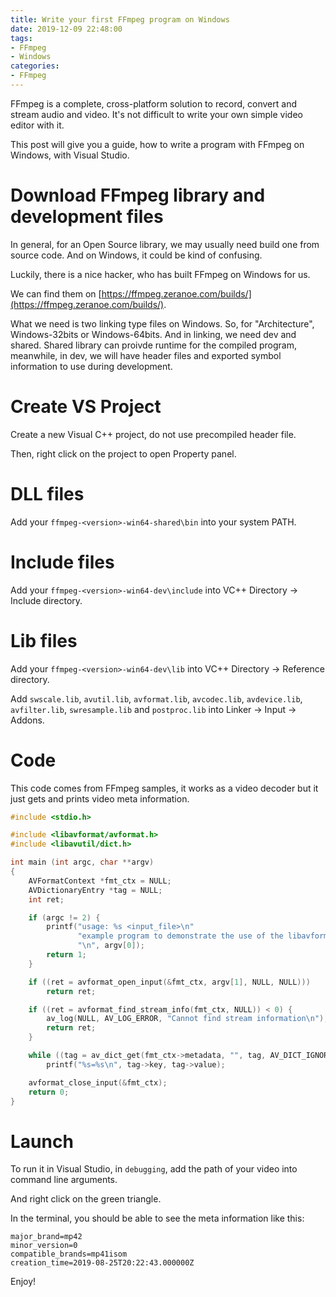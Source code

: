 ```yaml
---
title: Write your first FFmpeg program on Windows
date: 2019-12-09 22:48:00
tags:
- FFmpeg
- Windows
categories:
- FFmpeg
---
```


FFmpeg is a complete, cross-platform solution to record, convert and stream audio and video. It's not difficult to write your own simple video editor with it.

This post will give you a guide, how to write a program with FFmpeg on Windows, with Visual Studio.

# Download FFmpeg library and development files

In general, for an Open Source library, we may usually need build one from source code. And on Windows, it could be kind of confusing.

Luckily, there is a nice hacker, who has built FFmpeg on Windows for us.

We can find them on [https://ffmpeg.zeranoe.com/builds/](https://ffmpeg.zeranoe.com/builds/).

What we need is two linking type files on Windows. So, for "Architecture", Windows-32bits or Windows-64bits. And in linking, we need dev and shared. Shared library can proivde runtime for the compiled program, meanwhile, in dev, we will have header files and exported symbol information to use during development.

# Create VS Project

Create a new Visual C++ project, do not use precompiled header file.

Then, right click on the project to open Property panel.

# DLL files

Add your `ffmpeg-<version>-win64-shared\bin` into your system PATH.

# Include files

Add your `ffmpeg-<version>-win64-dev\include` into VC++ Directory -> Include directory.

# Lib files

Add your `ffmpeg-<version>-win64-dev\lib` into VC++ Directory -> Reference directory.

Add `swscale.lib`, `avutil.lib`, `avformat.lib`, `avcodec.lib`, `avdevice.lib`, `avfilter.lib`, `swresample.lib` and `postproc.lib` into Linker -> Input -> Addons.

# Code

This code comes from FFmpeg samples, it works as a video decoder but it just gets and prints video meta information.

```c
#include <stdio.h>

#include <libavformat/avformat.h>
#include <libavutil/dict.h>

int main (int argc, char **argv)
{
    AVFormatContext *fmt_ctx = NULL;
    AVDictionaryEntry *tag = NULL;
    int ret;

    if (argc != 2) {
        printf("usage: %s <input_file>\n"
               "example program to demonstrate the use of the libavformat metadata API.\n"
               "\n", argv[0]);
        return 1;
    }

    if ((ret = avformat_open_input(&fmt_ctx, argv[1], NULL, NULL)))
        return ret;

    if ((ret = avformat_find_stream_info(fmt_ctx, NULL)) < 0) {
        av_log(NULL, AV_LOG_ERROR, "Cannot find stream information\n");
        return ret;
    }

    while ((tag = av_dict_get(fmt_ctx->metadata, "", tag, AV_DICT_IGNORE_SUFFIX)))
        printf("%s=%s\n", tag->key, tag->value);

    avformat_close_input(&fmt_ctx);
    return 0;
}
```

# Launch

To run it in Visual Studio, in `debugging`, add the path of your video into command line arguments.

And right click on the green triangle.

In the terminal, you should be able to see the meta information like this:

```
major_brand=mp42
minor_version=0
compatible_brands=mp41isom
creation_time=2019-08-25T20:22:43.000000Z
```

Enjoy!

